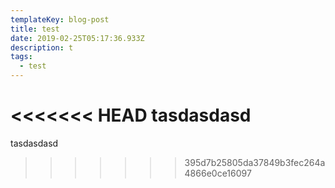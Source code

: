 ```yaml
---
templateKey: blog-post
title: test
date: 2019-02-25T05:17:36.933Z
description: t
tags:
  - test
---
```

<<<<<<< HEAD
tasdasdasd
=======
tasdasdasd
>>>>>>> 395d7b25805da37849b3fec264a4866e0ce16097

